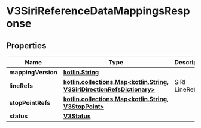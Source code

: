 # V3SiriReferenceDataMappingsResponse

## Properties
Name | Type | Description | Notes
------------ | ------------- | ------------- | -------------
**mappingVersion** | [**kotlin.String**](.md) |  |  [optional]
**lineRefs** | [**kotlin.collections.Map&lt;kotlin.String, V3SiriDirectionRefsDictionary&gt;**](V3SiriDirectionRefsDictionary.md) | SIRI LineRef |  [optional]
**stopPointRefs** | [**kotlin.collections.Map&lt;kotlin.String, V3StopPoint&gt;**](V3StopPoint.md) |  |  [optional]
**status** | [**V3Status**](V3Status.md) |  |  [optional]
